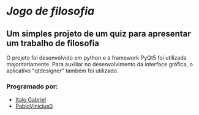 # *Jogo de filosofia*
## Um simples projeto de um quiz para apresentar um trabalho de filosofia

 O projeto foi desenvolvido em python e a framework PyQt5 foi utilizada majoritariamente. Para auxiliar no desenvolvimento da interface gráfica, o aplicativo "qtdesigner" também foi utilizado.

### Programado por:
- [Italo Gabriel](https://github.com/gabrielItalo11)
- [PabloVinicius0](https://github.com/Pablo-Vinicius0)
